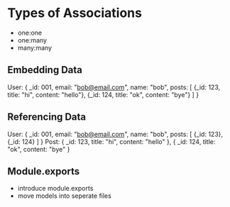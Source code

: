 # Types of Associations
* one:one
* one:many
* many:many

## Embedding Data
User:
{
    _id: 001,
    email: "bob@email.com",
    name: "bob",
    posts: [
        {_id: 123, title: "hi", content: "hello"},
        {_id: 124, title: "ok", content: "bye"}
    ]
}

## Referencing Data
User:
{
    _id: 001,
    email: "bob@email.com",
    name: "bob",
    posts: [
        {_id: 123},
        {_id: 124}
    ]
}
Post:
{
    _id: 123,
    title: "hi",
    content: "hello"
},
{
    _id: 124,
    title: "ok",
    content: "bye"
}

##  Module.exports
* introduce module.exports
* move models into seperate files